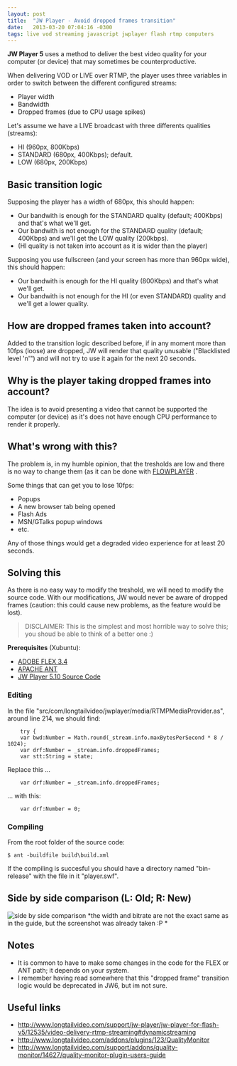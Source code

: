 ```yaml
---
layout: post
title:  "JW Player - Avoid dropped frames transition"
date:   2013-03-20 07:04:16 -0300
tags: live vod streaming javascript jwplayer flash rtmp computers
---
```


**JW Player 5** uses a method to deliver the best video quality for your computer (or device) that may sometimes be counterproductive.

When delivering VOD or LIVE over RTMP, the player uses three variables in order to switch between the different configured streams:
* Player width
* Bandwidth
* Dropped frames (due to CPU usage spikes)

Let's assume we have a LIVE broadcast with three differents qualities (streams):
* HI (960px, 800Kbps)
* STANDARD (680px, 400Kbps); default.
* LOW (680px, 200Kbps)


Basic transition logic
-------------------------
Supposing the player has a width of 680px, this should happen:
* Our bandwith is enough for the STANDARD quality (default; 400Kbps) and that's what we'll get.
* Our bandwith is not enough for the STANDARD quality (default; 400Kbps) and we'll get the LOW quality (200kbps).
* (HI quality is not taken into account as it is wider than the player)

Supposing you use fullscreen (and your screen has more than 960px wide), this should happen:
* Our bandwith is enough for the HI quality (800Kbps) and that's what we'll get.
* Our bandwith is not enough for the HI (or even STANDARD) quality and we'll get a lower quality.


How are dropped frames taken into account?
-------------------------
Added to the transition logic described before, if in any moment more than 10fps (loose) are dropped, JW will render that quality unusable ("Blacklisted level 'n'") and will not try to use it again for the next 20 seconds. 


Why is the player taking dropped frames into account?
-------------------------
The idea is to avoid presenting a video that cannot be supported the computer (or device) as it's does not have enough CPU performance to render it properly.


What's wrong with this?
-------------------------
The problem is, in my humble opinion, that the tresholds are low and there is no way to change them (as it can be done with [FLOWPLAYER](http://flash.flowplayer.org/plugins/streaming/bwcheck.html ) .

Some things that can get you to lose 10fps:
* Popups
* A new browser tab being opened
* Flash Ads
* MSN/GTalks popup windows
* etc.

Any of those things would get a degraded video experience for at least 20 seconds.

Solving this
-------------------------
As there is no easy way to modify the treshold, we will need to modify the source code. With our modifications, JW would never be aware of dropped frames (caution: this could cause new problems, as the feature would be lost).

> DISCLAIMER: This is the simplest and most horrible way to solve this; you shoud be able to think of a better one :)

**Prerequisites** (Xubuntu):
* [ADOBE FLEX 3.4](http://sourceforge.net/adobe/flexsdk/wiki/Download%20Flex%203/)
* [APACHE ANT](http://ant.apache.org/bindownload.cgi)
* [JW Player 5.10 Source Code](http://developer.longtailvideo.com/trac/browser/tags/mediaplayer-5.10)


### Editing 

In the file "src/com/longtailvideo/jwplayer/media/RTMPMediaProvider.as", around line 214, we should find:

```
    try {
    var bwd:Number = Math.round(_stream.info.maxBytesPerSecond * 8 / 1024);
    var drf:Number = _stream.info.droppedFrames;
    var stt:String = state;
```

Replace this ...
```
    var drf:Number = _stream.info.droppedFrames;
```
   
... with this:
```
    var drf:Number = 0;
```

### Compiling 

From the root folder of the source code:

```
$ ant -buildfile build\build.xml
```

If the compiling is succesful you should have a directory named "bin-release" with the file in it "player.swf".



Side by side comparison (L: Old; R: New)
------------------------
![side by side comparison](http://i.imgur.com/CRMGc8I.jpg)
*the width and bitrate are not the exact same as in the guide, but the screenshot was already taken :P *


Notes
-----------------------------
* It is common to have to make some changes in the code for the FLEX or ANT path; it depends on your system.
* I remember having read somewhere that this "dropped frame" transition logic would be deprecated in JW6, but im not sure.

Useful links
--------------
* <http://www.longtailvideo.com/support/jw-player/jw-player-for-flash-v5/12535/video-delivery-rtmp-streaming#dynamicstreaming>
* <http://www.longtailvideo.com/addons/plugins/123/QualityMonitor>
* <http://www.longtailvideo.com/support/addons/quality-monitor/14627/quality-monitor-plugin-users-guide>

